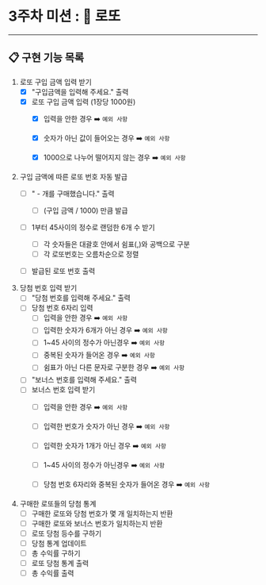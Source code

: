 # 3주차 미션 : 🎱 로또
<hr>

## 📋 구현 기능 목록

1. 로또 구입 금액 입력 받기
    - [X] "구입금액을 입력해 주세요." 출력
    - [X] 로또 구입 금액 입력 (1장당 1000원)
        - [X] 입력을 안한 경우 ➡️︎ `예외 사항`
        - [X] 숫자가 아닌 값이 들어오는 경우 ➡️︎ `예외 사항`
        - [X] 1000으로 나누어 떨어지지 않는 경우 ➡️︎ `예외 사항`


2. 구입 금액에 따른 로또 번호 자동 발급
    - [ ] " - 개를 구매했습니다." 출력
        - [ ] (구입 금액 / 1000) 만큼 발급
    - [ ] 1부터 45사이의 정수로 랜덤한 6개 수 받기
        - [ ] 각 숫자들은 대괄호 안에서 쉼표(,)와 공백으로 구분
        - [ ] 각 로또번호는 오름차순으로 정렬
    - [ ] 발급된 로또 번호 출력
    
   
3. 당첨 번호 입력 받기
   - [ ] "당첨 번호를 입력해 주세요." 출력
   - [ ] 당첨 번호 6자리 입력
      - [ ] 입력을 안한 경우 ➡️︎ `예외 사항`
      - [ ] 입력한 숫자가 6개가 아닌 경우 ➡️︎ `예외 사항`
      - [ ] 1~45 사이의 정수가 아닌경우 ➡️︎ `예외 사항`
      - [ ] 중복된 숫자가 들어온 경우 ➡️︎ `예외 사항`
      - [ ] 쉼표가 아닌 다른 문자로 구분한 경우 ➡️︎ `예외 사항`
   - [ ] "보너스 번호를 입력해 주세요." 출력
   - [ ] 보너스 번호 입력 받기
      - [ ] 입력을 안한 경우 ➡️︎ `예외 사항`
      - [ ] 입력한 번호가 숫자가 아닌 경우 ➡️︎ `예외 사항`
      - [ ] 입력한 숫자가 1개가 아닌 경우 ➡️︎ `예외 사항`
      - [ ] 1~45 사이의 정수가 아닌경우 ➡️︎ `예외 사항`
      - [ ] 당첨 번호 6자리와 중복된 숫자가 들어온 경우 ➡️︎ `예외 사항`


4. 구매한 로또들의 당첨 통계
    - [ ] 구매한 로또와 당첨 번호가 몇 개 일치하는지 반환
    - [ ] 구매한 로또와 보너스 번호가 일치하는지 반환
    - [ ] 로또 당첨 등수를 구하기
    - [ ] 당첨 통계 업데이트
    - [ ] 총 수익률 구하기
    - [ ] 로또 당첨 통계 출력
    - [ ] 총 수익률 출력